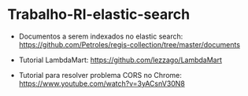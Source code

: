 # Trabalho-RI-elastic-search

- Documentos a serem indexados no elastic search: https://github.com/Petroles/regis-collection/tree/master/documents


- Tutorial LambdaMart: https://github.com/lezzago/LambdaMart


- Tutorial para resolver problema CORS no Chrome: https://www.youtube.com/watch?v=3yACsnV30N8
